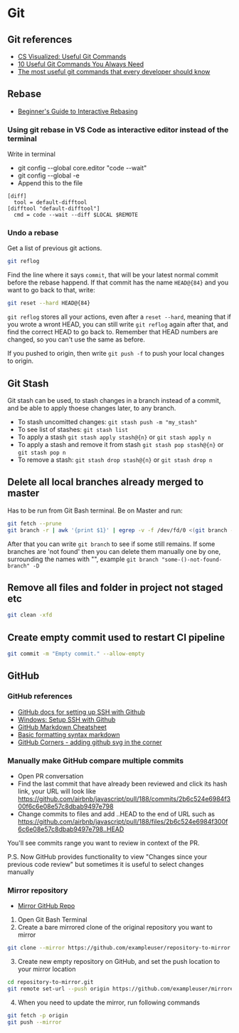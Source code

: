 # Git

## Git references

- [CS Visualized: Useful Git Commands](https://dev.to/lydiahallie/cs-visualized-useful-git-commands-37p1)
- [10 Useful Git Commands You Always Need](https://medium.com/android-bits/10-useful-git-commands-you-always-need-b0d0a50b81e6)
- [The most useful git commands that every developer should know](https://dev.to/krantikr/the-most-useful-git-commands-that-every-developer-should-know-49hi)

## Rebase

- [Beginner's Guide to Interactive Rebasing](https://dev.to/blakedeboer/beginners-guide-to-interactive-rebasing-1ob)

### Using git rebase in VS Code as interactive editor instead of the terminal

Write in terminal

- git config --global core.editor "code --wait"
- git config --global -e
- Append this to the file

```
[diff]
  tool = default-difftool
[difftool "default-difftool"]
  cmd = code --wait --diff $LOCAL $REMOTE
```

### Undo a rebase

Get a list of previous git actions.

```bash
git reflog
```

Find the line where it says `commit`, that will be your latest normal commit before the rebase happend. If that commit has the name `HEAD@{84}` and you want to go back to that, write:

```bash
git reset --hard HEAD@{84}
```

`git reflog` stores all your actions, even after a `reset --hard`, meaning that if you wrote a wront HEAD, you can still write `git reflog` again after that, and find the correct HEAD to go back to. Remember that HEAD numbers are changed, so you can't use the same as before.

If you pushed to origin, then write `git push -f` to push your local changes to origin.

## Git Stash

Git stash can be used, to stash changes in a branch instead of a commit, and be able to apply thoese changes later, to any branch.

- To stash uncomitted changes: `git stash push -m "my_stash"`
- To see list of stashes: `git stash list`
- To apply a stash `git stash apply stash@{n}` or `git stash apply n`
- To apply a stash and remove it from stash `git stash pop stash@{n}` or `git stash pop n`
- To remove a stash: `git stash drop stash@{n}` or `git stash drop n`

## Delete all local branches already merged to master

Has to be run from Git Bash terminal. Be on Master and run:

```bash
git fetch --prune
git branch -r | awk '{print $1}' | egrep -v -f /dev/fd/0 <(git branch -vv | grep origin) | awk '{print $1}' | xargs git branch -D
```

After that you can write `git branch` to see if some still remains. If some branches are 'not found' then you can delete them manually one by one, surrounding the names with "", example `git branch "some-()-not-found-branch" -D`

## Remove all files and folder in project not staged etc

```bash
git clean -xfd
```

## Create empty commit used to restart CI pipeline

```bash
git commit -m "Empty commit." --allow-empty
```

## GitHub

### GitHub references

- [GitHub docs for setting up SSH with Github](https://docs.github.com/en/github/authenticating-to-github/connecting-to-github-with-ssh)
- [Windows: Setup SSH with Github](https://docs.joyent.com/public-cloud/getting-started/ssh-keys/generating-an-ssh-key-manually/manually-generating-your-ssh-key-in-windows)
- [GitHub Markdown Cheatsheet](https://github.com/adam-p/markdown-here/wiki/Markdown-Cheatsheet)
- [Basic formatting syntax markdown](https://help.github.com/en/github/writing-on-github/basic-writing-and-formatting-syntax)
- [GitHub Corners - adding github svg in the corner](http://tholman.com/github-corners/)

### Manually make GitHub compare multiple commits

- Open PR conversation
- Find the last commit that have already been reviewed and click its hash link, your URL will look like <https://github.com/airbnb/javascript/pull/188/commits/2b6c524e6984f300f6c6e08e57c8dbab9497e798>
- Change commits to files and add ..HEAD to the end of URL such as <https://github.com/airbnb/javascript/pull/188/files/2b6c524e6984f300f6c6e08e57c8dbab9497e798..HEAD>

You'll see commits range you want to review in context of the PR.

P.S. Now GitHub provides functionality to view "Changes since your previous code review" but sometimes it is useful to select changes manually

### Mirror repository

- [Mirror GitHub Repo](https://help.github.com/en/github/creating-cloning-and-archiving-repositories/duplicating-a-repository#mirroring-a-repository-in-another-location)

1. Open Git Bash Terminal
2. Create a bare mirrored clone of the original repository you want to mirror

```bash
git clone --mirror https://github.com/exampleuser/repository-to-mirror.git
```

3. Create new empty repository on GitHub, and set the push location to your mirror location

```bash
cd repository-to-mirror.git
git remote set-url --push origin https://github.com/exampleuser/mirrored
```

4. When you need to update the mirror, run following commands

```bash
git fetch -p origin
git push --mirror
```
